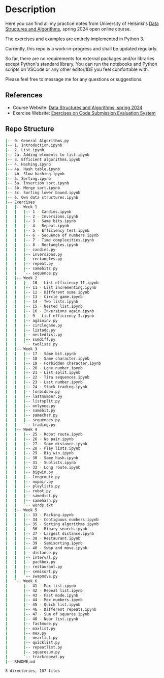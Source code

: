 # Description

Here you can find all my practice notes from University of Helsinki's [Data Structures and Algorithms](https://studies.helsinki.fi/courses/course-implementation/otm-f36af785-3311-4b6f-bfd3-2aa6add9d2f9), spring 2024 open online course.

The exercises and examples are entirely implemented in Python 3.

Currently, this repo is a work-in-progress and shall be updated regularly.

So far, there are no requirements for external packages and/or libraries except Python's standard library. You can run the notebooks and Python scripts on VSCode or any other editor/IDE you feel comfortable with.

Please feel free to message me for any questions or suggestions.

## References

- Course Website: [Data Structures and Algorithms, spring 2024](https://tira.mooc.fi/spring-2024/)
- Exercise Website: [Exercises on Code Submission Evaluation System](https://cses.fi/dsa24k/list/)

## Repo Structure

```bash
|-- 0. General Algorithms.py
|-- 1. Introduction.ipynb
|-- 2. List.ipynb
|-- 2a. Adding elements to list.ipynb
|-- 3. Efficient algorithms.ipynb    
|-- 4. Hashing.ipynb
|-- 4a. Hash table.ipynb    
|-- 4b. Slow hashing.ipynb  
|-- 5. Sorting.ipynb        
|-- 5a. Insertion sort.ipynb
|-- 5b. Merge sort.ipynb
|-- 5c. Sorting lower bound.ipynb
|-- 6. Own data structures.ipynb
|-- Exercises
|   |-- Week 1
|   |   |-- 1 - Candies.ipynb
|   |   |-- 2 - Inversions.ipynb
|   |   |-- 3 - Same bits.ipynb
|   |   |-- 4 - Repeat.ipynb
|   |   |-- 5 - Efficiency test.ipynb
|   |   |-- 6 - Sequence of numbers.ipynb
|   |   |-- 7 - Time complexities.ipynb
|   |   |-- 8 - Rectangles.ipynb
|   |   |-- candies.py
|   |   |-- inversions.py
|   |   |-- rectangles.py
|   |   |-- repeat.py
|   |   |-- samebits.py
|   |   `-- sequence.py
|   |-- Week 2
|   |   |-- 10 - List efficiency II.ipynb
|   |   |-- 11 - List incrementing.ipynb
|   |   |-- 12 - Different sums.ipynb
|   |   |-- 13 - Circle game.ipynb
|   |   |-- 14 - Two lists.ipynb
|   |   |-- 15 - Nested list.ipynb
|   |   |-- 16 - Inversions again.ipynb
|   |   |-- 9 - List efficiency I.ipynb
|   |   |-- againinv.py
|   |   |-- circlegame.py
|   |   |-- listadd.py
|   |   |-- nestedlist.py
|   |   |-- sumdiff.py
|   |   `-- twolists.py
|   |-- Week 3
|   |   |-- 17 - Same bit.ipynb
|   |   |-- 18 - Same character.ipynb
|   |   |-- 19 - Forbidden character.ipynb
|   |   |-- 20 - Lone number.ipynb
|   |   |-- 21 - List split.ipynb
|   |   |-- 22 - Tira sequences.ipynb
|   |   |-- 23 - Last number.ipynb
|   |   |-- 24 - Stock trading.ipynb
|   |   |-- forbidden.py
|   |   |-- lastnumber.py
|   |   |-- listsplit.py
|   |   |-- onlyone.py
|   |   |-- samebit.py
|   |   |-- samechar.py
|   |   |-- sequences.py
|   |   `-- trading.py
|   |-- Week 4
|   |   |-- 25 - Robot route.ipynb
|   |   |-- 26 - No pair.ipynb
|   |   |-- 27 - Same distance.ipynb
|   |   |-- 28 - Play lists.ipynb
|   |   |-- 29 - Big win.ipynb
|   |   |-- 30 - Same hash.ipynb
|   |   |-- 31 - Sublists.ipynb
|   |   |-- 32 - Long route.ipynb
|   |   |-- bigwin.py
|   |   |-- longroute.py
|   |   |-- nopair.py
|   |   |-- playlists.py
|   |   |-- robot.py
|   |   |-- samedist.py
|   |   |-- samehash.py
|   |   `-- words.txt
|   |-- Week 5
|   |   |-- 33 - Packing.ipynb
|   |   |-- 34 - Contiguous numbers.ipynb
|   |   |-- 35 - Sorting algorithms.ipynb
|   |   |-- 36 - Binary search.ipynb
|   |   |-- 37 - Largest distance.ipynb
|   |   |-- 38 - Restaurant.ipynb
|   |   |-- 39 - Semisorting.ipynb
|   |   |-- 40 - Swap and move.ipynb
|   |   |-- distance.py
|   |   |-- interval.py
|   |   |-- packbox.py
|   |   |-- restaurant.py
|   |   |-- semisort.py
|   |   `-- swapmove.py
|   `-- Week 6
|       |-- 41 - Max list.ipynb
|       |-- 42 - Repeat list.ipynb
|       |-- 43 - Fast mode.ipynb
|       |-- 44 - Mex numbers.ipynb
|       |-- 45 - Quick list.ipynb
|       |-- 46 - Different repeats.ipynb
|       |-- 47 - Sum of squares.ipynb
|       |-- 48 - Near list.ipynb
|       |-- fastmode.py
|       |-- maxlist.py
|       |-- mex.py
|       |-- nearlist.py
|       |-- quicklist.py
|       |-- repeatlist.py
|       |-- squaresum.py
|       `-- trackrepeat.py
|-- README.md

8 directories, 107 files
```
